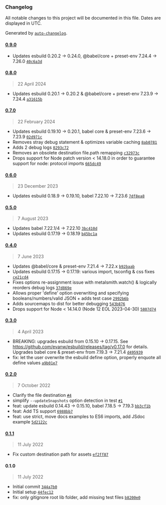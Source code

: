 ### Changelog

All notable changes to this project will be documented in this file. Dates are displayed in UTC.

Generated by [`auto-changelog`](https://github.com/CookPete/auto-changelog).

#### [0.9.0](https://github.com/metalsmith/js-bundle/compare/0.8.0...0.9.0)

- Updates esbuild 0.20.2 -&gt; 0.24.0, @babel/core + preset-env 7.24.4 -&gt; 7.26.0 [`40c6a3d`](https://github.com/metalsmith/js-bundle/commit/40c6a3d4a301cebe6d87d6bf5e58f1beb1faa867)

#### [0.8.0](https://github.com/metalsmith/js-bundle/compare/0.7.0...0.8.0)

> 22 April 2024

- Updates esbuild 0.20.1 -&gt; 0.20.2 & @babel/core + preset-env 7.23.9 -&gt; 7.24.4 [`a31615b`](https://github.com/metalsmith/js-bundle/commit/a31615ba6c6f7caf355315cfbdf5ea3fc4400e11)

#### [0.7.0](https://github.com/metalsmith/js-bundle/compare/0.6.0...0.7.0)

> 22 February 2024

- Updates esbuild 0.19.10 -&gt; 0.20.1, babel core & preset-env 7.23.6 -&gt; 7.23.9 [`02d971c`](https://github.com/metalsmith/js-bundle/commit/02d971cdb757545f0fba71900626375307495935)
- Removes stray debug statement & optimizes variable caching [`8ab0781`](https://github.com/metalsmith/js-bundle/commit/8ab0781b8e24123f9341ec2c37528c21d863bc20)
- Adds 2 debug logs [`0293c72`](https://github.com/metalsmith/js-bundle/commit/0293c72cf6dff5f1e01160656846ab2a0d837d41)
- Removes an obsolete destination file.path remapping [`c32973c`](https://github.com/metalsmith/js-bundle/commit/c32973cd4aeb461f0b0197987d9aceffe93915ba)
- Drops support for Node patch version &lt; 14.18.0 in order to guarantee support for node: protocol imports [`665dc49`](https://github.com/metalsmith/js-bundle/commit/665dc492a2ae5c79fdeb702de74f62a90cfa342e)

#### [0.6.0](https://github.com/metalsmith/js-bundle/compare/0.5.0...0.6.0)

> 23 December 2023

- Updates esbuild 0.18.9 -&gt; 0.19.10, babel 7.22.10 -&gt; 7.23.6 [`7df8ea8`](https://github.com/metalsmith/js-bundle/commit/7df8ea8b1fb72384d7c3503ddd91f07db585c666)

#### [0.5.0](https://github.com/metalsmith/js-bundle/compare/0.4.0...0.5.0)

> 7 August 2023

- Updates babel 7.22.1/4 -&gt; 7.22.10 [`3bc410d`](https://github.com/metalsmith/js-bundle/commit/3bc410d03e710deda89d9db37d390eb11459eee9)
- Updates esbuild 0.17.19 -&gt; 0.18.19 [`b45bc1a`](https://github.com/metalsmith/js-bundle/commit/b45bc1a3402e967064c89151df15772467afd4a8)

#### [0.4.0](https://github.com/metalsmith/js-bundle/compare/0.3.0...0.4.0)

> 7 June 2023

- Updates @babel/core & preset-env 7.21.4 -&gt; 7.22.x [`b92baab`](https://github.com/metalsmith/js-bundle/commit/b92baabd77bcc7a9a4759528c816024fb5905f55)
- Updates esbuild 0.17.15 -&gt; 0.17.19: various import, tsconfig & css fixes [`ce21cd4`](https://github.com/metalsmith/js-bundle/commit/ce21cd4b513b1bd3ea87f87dd1bf347716e689f1)
- Fixes options re-assignment issue with metalsmith.watch() & logically reorders debug logs [`37d869e`](https://github.com/metalsmith/js-bundle/commit/37d869e12564f3ced05fbb36c3ed5d7660266e30)
- Allows proper 'define' option overwriting and specifying booleans/numbers/valid JSON + adds test case [`2992b6b`](https://github.com/metalsmith/js-bundle/commit/2992b6b79e8b432f724737a844021809fb85a299)
- Adds sourcemaps to dist for better debugging [`543b876`](https://github.com/metalsmith/js-bundle/commit/543b876c97efedb384d84c61fd5d29b4694e74ea)
- Drops support for Node &lt; 14.14.0 (Node 12 EOL 2023-04-30) [`5807d74`](https://github.com/metalsmith/js-bundle/commit/5807d74f24ac2bcfaee35c8eb657cc30b01a283a)

#### [0.3.0](https://github.com/metalsmith/js-bundle/compare/0.2.0...0.3.0)

> 4 April 2023

- BREAKING: upgrades esbuild from 0.15.10 -&gt; 0.17.15. See https://github.com/evanw/esbuild/releases/tag/v0.17.0 for details. Upgrades babel core & preset-env from 7.19.3 -&gt; 7.21.4 [`d495939`](https://github.com/metalsmith/js-bundle/commit/d4959391d03ed496a072dcb59583a0a039396923)
- fix: let the user overwrite the esbuild define option, properly enquote all define values [`a9b01e7`](https://github.com/metalsmith/js-bundle/commit/a9b01e72937680fd5c4b897db048fc77ee80bda4)

#### [0.2.0](https://github.com/metalsmith/js-bundle/compare/0.1.1...0.2.0)

> 7 October 2022

- Clarify the file destination [`#4`](https://github.com/metalsmith/js-bundle/pull/4)
- simplify `--updateSnapshots` option detection in test [`#1`](https://github.com/metalsmith/js-bundle/pull/1)
- feat: update esbuild 0.14.43 -&gt; 0.15.10, babel 7.18.5 -&gt; 7.19.3 [`bb3cf1b`](https://github.com/metalsmith/js-bundle/commit/bb3cf1bf04d5f724bb4319f024695ecc560ef55c)
- feat: Add TS support [`6988bb7`](https://github.com/metalsmith/js-bundle/commit/6988bb7c660fce4f948e6120eadcab0f8a2144b9)
- feat: use strict, move docs examples to ES6 imports, add JSdoc example [`5d2122c`](https://github.com/metalsmith/js-bundle/commit/5d2122ca939a50b9a271a9786274d227d5f7d4b2)

#### [0.1.1](https://github.com/metalsmith/js-bundle/compare/0.1.0...0.1.1)

> 11 July 2022

- Fix custom destination path for assets [`ef2ff87`](https://github.com/metalsmith/js-bundle/commit/ef2ff8793bb9b00dea1410f237730bc5da3e3082)

#### 0.1.0

> 11 July 2022

- Initial commit [`344a7b0`](https://github.com/metalsmith/js-bundle/commit/344a7b04df1606513cd06c8dc21ef87dded025cf)
- Initial setup [`44fec12`](https://github.com/metalsmith/js-bundle/commit/44fec12e553a867fd9713190b9364893fdaaf906)
- fix: only gitignore root lib folder, add missing test files [`b8200e0`](https://github.com/metalsmith/js-bundle/commit/b8200e00470fbd69be6cc21becc2e603e59f8045)
